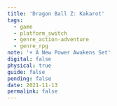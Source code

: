 ```yaml
---
title: 'Dragon Ball Z: Kakarot'
tags:
  - game
  - platform_switch
  - genre_action-adventure
  - genre_rpg
note: '+ A New Power Awakens Set'
digital: false
physical: true
guide: false
pending: false
date: 2021-11-13
permalink: false
---
```

